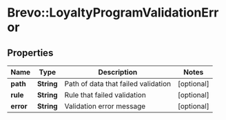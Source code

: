 # Brevo::LoyaltyProgramValidationError

## Properties
Name | Type | Description | Notes
------------ | ------------- | ------------- | -------------
**path** | **String** | Path of data that failed validation | [optional] 
**rule** | **String** | Rule that failed validation | [optional] 
**error** | **String** | Validation error message | [optional] 


